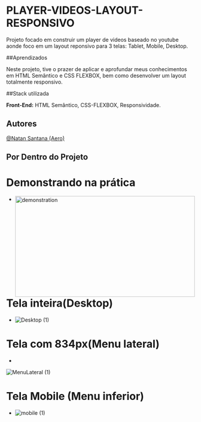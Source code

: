 # PLAYER-VIDEOS-LAYOUT-RESPONSIVO

 Projeto  focado em construir um player de videos baseado no youtube aonde foco em um layout reponsivo para 3 telas: Tablet, Mobile, Desktop.

 ##Aprendizados

 Neste projeto, tive o prazer de aplicar e aprofundar meus conhecimentos em HTML Semântico e CSS FLEXBOX, bem como desenvolver um layout totalmente responsivo.

 ##Stack utilizada

 **Front-End:** HTML Semântico, CSS-FLEXBOX, Responsividade.

 ## Autores
  [@Natan Santana (Aero)](https://github.com/Natandso)



## Por Dentro do Projeto

# Demonstrando na prática

 - <img align="left" alt="demonstration" width="480" height="270" src="https://media.giphy.com/media/v1.Y2lkPTc5MGI3NjExYzA0cmNoYm42b2NnMmYyenN4bHQ0OG8zcHFraXk4M3FyYmwyNHdiMCZlcD12MV9pbnRlcm5hbF9naWZfYnlfaWQmY3Q9Zw/LLsJ9F2jH1KY9WFWjS/giphy.gif">




# Tela inteira(Desktop)

- ![Desktop (1)](https://github.com/user-attachments/assets/17397b88-413e-4301-ac97-d95b56cf5207)



# Tela com 834px(Menu lateral)
- 
![MenuLateral (1)](https://github.com/user-attachments/assets/19e0f628-c52b-4e3e-9152-8a43eb8fc939)



# Tela Mobile (Menu inferior)

- ![mobile (1)](https://github.com/user-attachments/assets/1ccccdf0-8d41-4b18-bcde-d11506d3fcca)


